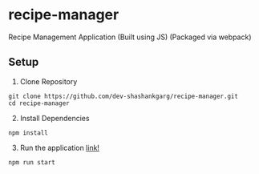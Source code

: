 # recipe-manager
Recipe Management Application (Built using JS) (Packaged via webpack)

## Setup

1. Clone Repository
```
git clone https://github.com/dev-shashankgarg/recipe-manager.git
cd recipe-manager
```

2. Install Dependencies
```
npm install
```

3. Run the application [link!](http://localhost:8080)
```
npm run start
```



